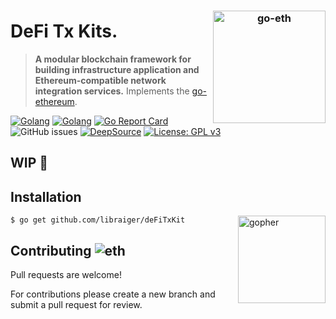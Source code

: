 
<h3 align="center">
  <img align="right" src="https://user-images.githubusercontent.com/37617738/128595261-94098f32-9236-4151-a73a-f0f8e7e481e5.png" alt="go-eth" height="180" />
</h3>

# DeFi Tx Kits.

> **A modular blockchain framework for building infrastructure application and Ethereum-compatible network integration services.** Implements the [go-ethereum](https://github.com/ethereum/go-ethereum).

[![Golang](https://img.shields.io/badge/-EVM%20compatible-555555?style=flat&logo=Ethereum)](https://ethereum.org/en/developers/docs/evm/)
[![Golang](https://badges.aleen42.com/src/golang.svg)](https://golang.org/)
[![Go Report Card](https://goreportcard.com/badge/github.com/libraiger/defi-tx-kit)](https://goreportcard.com/report/github.com/libraiger/defi-tx-kit)
![GitHub issues](https://img.shields.io/github/issues/libraiger/defi-tx-kit)
[![DeepSource](https://deepsource.io/gh/libraiger/defi-tx-kit.svg/?label=active+issues)](https://deepsource.io/gh/libraiger/defi-tx-kit/?ref=repository-badge)
[![License: GPL v3](https://img.shields.io/badge/License-GPLv3-blue.svg)](https://github.com/libraiger/defi-tx-kit/blob/main/LICENSE)

## WIP 🚧

## Installation

<img  align="right" src="https://user-images.githubusercontent.com/37617738/120122855-b1cb0800-c1d5-11eb-9502-8d64bb275337.png" height="140" alt="gopher" />

```console
$ go get github.com/libraiger/deFiTxKit
```

## Contributing ![eth](https://user-images.githubusercontent.com/37617738/120125730-1d1bd680-c1e4-11eb-83ad-45664245cae9.png)

Pull requests are welcome!

For contributions please create a new branch and submit a pull request for review.
